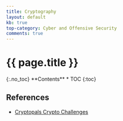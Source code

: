 ```yaml
---
title: Cryptography
layout: default
kb: true
top-category: Cyber and Offensive Security
comments: true
---
```


<h1>{{ page.title }}</h1>
{:.no_toc}
**Contents**
* TOC
{:toc}

## References

* [Cryptopals Crypto Challenges](http://cryptopals.com/)
